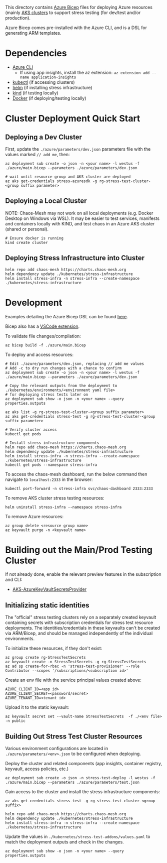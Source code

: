 This directory contains [Azure Bicep](https://docs.microsoft.com/en-us/azure/azure-resource-manager/bicep/overview)
files for deploying Azure resources (mainly [AKS clusters](https://azure.microsoft.com/en-us/services/kubernetes-service/)
to support stress testing (for dev/test and/or production).

Azure Bicep comes pre-installed with the Azure CLI, and is a DSL for generating ARM templates.

# Dependencies

- [Azure CLI](https://docs.microsoft.com/en-us/cli/azure/install-azure-cli)
    - If using app insights, install the az extension: `az extension add --name application-insights`
- [kubectl](https://kubernetes.io/docs/tasks/tools/#kubectl) (if accessing clusters)
- [helm](https://helm.sh) (if installing stress infrastructure)
- [kind](https://github.com/kubernetes-sigs/kind/releases) (if testing locally)
- [Docker](https://docs.docker.com/get-docker/) (if deploying/testing locally)

# Cluster Deployment Quick Start

## Deploying a Dev Cluster

First, update the `./azure/parameters/dev.json` parameters file with the values marked `// add me`, then:

```
az deployment sub create -o json -n <your name> -l westus -f ./azure/main.bicep --parameters ./azure/parameters/dev.json

# wait until resource group and AKS cluster are deployed
az aks get-credentials stress-azuresdk -g rg-stress-test-cluster-<group suffix parameter>
```

## Deploying a Local Cluster

NOTE: Chaos-Mesh may not work on all local deployments (e.g. Docker Desktop on Windows via WSL).
It may be easier to test services, manifests and containers locally with KIND, and test chaos
in an Azure AKS cluster (shared or personal).

```
# Ensure docker is running
kind create cluster
```

## Deploying Stress Infrastructure into Cluster

```
helm repo add chaos-mesh https://charts.chaos-mesh.org
helm dependency update ./kubernetes/stress-infrastructure
helm install stress-infra -n stress-infra --create-namespace ./kubernetes/stress-infrastructure
```


# Development

Examples detailing the Azure Bicep DSL can be found [here](https://github.com/Azure/bicep/tree/main/docs/examples).

Bicep also has a [VSCode extension](https://marketplace.visualstudio.com/items?itemName=ms-azuretools.vscode-bicep).

To validate file changes/compilation:

```
az bicep build -f ./azure/main.bicep
```

To deploy and access resources:

```
# Edit ./azure/parameters/dev.json, replacing // add me values
# Add -c to dry run changes with a chance to confirm
az deployment sub create -o json -n <your name> -l westus -f ./azure/main.bicep --parameters ./azure/parameters/dev.json

# Copy the relevant outputs from the deployment to ./kubernetes/environments/<environment yaml file>
# for deploying stress tests later on
az deployment sub show -o json -n <your name> --query properties.outputs

az aks list -g rg-stress-test-cluster-<group suffix parameter>
az aks get-credentials stress-test -g rg-stress-test-cluster-<group suffix parameter>

# Verify cluster access
kubectl get pods

# Install stress infrastructure components
helm repo add chaos-mesh https://charts.chaos-mesh.org
helm dependency update ./kubernetes/stress-infrastructure
helm install stress-infra -n stress-infra --create-namespace ./kubernetes/stress-infrastructure
kubectl get pods --namespace stress-infra
```

To access the chaos-mesh dashboard, run the below command then navigate to `localhost:2333` in the browser:

```
kubectl port-forward -n stress-infra svc/chaos-dashboard 2333:2333
```

To remove AKS cluster stress testing resources:

```
helm uninstall stress-infra --namespace stress-infra
```

To remove Azure resources:

```
az group delete <resource group name>
az keyvault purge -n <keyvault name>
```

# Building out the Main/Prod Testing Cluster

If not already done, enable the relevant preview features in the subscription and CLI:
- [AKS-AzureKeyVaultSecretsProvider](https://docs.microsoft.com/en-us/azure/aks/csi-secrets-store-driver#register-the-aks-azurekeyvaultsecretsprovider-preview-feature)

## Initializing static identities

The "official" stress testing clusters rely on a separately created keyvault containing secrets with subscription credentials for stress test resource deployments.
The identities/credentials in these keyvaults can't be created via ARM/Bicep, and should be managed independently of the individual environments.

To initialize these resources, if they don't exist:

```
az group create rg-StressTestSecrets
az keyvault create -n StressTestSecrets -g rg-StressTestSecrets
az ad sp create-for-rbac -n 'stress-test-provisioner' --role Contributor --scopes '/subscriptions/<subscription id>'
```

Create an env file with the service principal values created above:

```
AZURE_CLIENT_ID=<app id>
AZURE_CLIENT_SECRET=<password/secret>
AZURE_TENANT_ID=<tenant id>
```

Upload it to the static keyvault:

```
az keyvault secret set --vault-name StressTestSecrets  -f ./<env file> -n public
```

## Building Out Stress Test Cluster Resources

Various environment configurations are located in `./azure/parameters/<env>.json` to be configured when deploying.

Deploy the cluster and related components (app insights, container registry, keyvault, access policies, etc.)

```
az deployment sub create -o json -n stress-test-deploy -l westus -f ./azure/main.bicep --parameters ./azure/parameters/test.json
```

Gain access to the cluster and install the stress infrastructure components:

```
az aks get-credentials stress-test -g rg-stress-test-cluster-<group suffix>

helm repo add chaos-mesh https://charts.chaos-mesh.org
helm dependency update ./kubernetes/stress-infrastructure
helm install stress-infra -n stress-infra --create-namespace ./kubernetes/stress-infrastructure
```

Update the values in `./kubernetes/stress-test-addons/values.yaml` to match the deployment outputs and check in the changes.

```
az deployment sub show -o json -n <your name> --query properties.outputs
```
